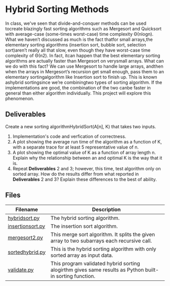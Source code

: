 # Hybrid Sorting Methods

In class, we've seen that divide-and-conquer methods can be used tocreate blazingly fast sorting algorithms such as Mergesort and Quicksort with average-case (some-times worst-case) time complexity Θ(nlogn).  What we haven’t discussed as much is the fact thatfor small arrays,the  elementary  sorting  algorithms  (insertion  sort,  bubble  sort,  selection  sort)aren’t really all that slow, even though they have worst-case time complexity of Θ(n2).  In fact, itcan happen that the best elementary sorting algorithms are actually faster than Mergesort on verysmall arrays.  What can we do with this fact?  We can use Mergesort to handle large arrays, andthen when the arrays in Mergesort’s recursion get small enough, pass them to an elementary sortingalgorithm like Insertion sort to finish up.  This is known ashybrid sortingsince we’re combiningtwo types of sorting algorithm.  If the implementations are good, the combination of the two canbe faster in general than either algorithm individually.  This project will explore this phenomenon.

## Deliverables

Create a new sorting algorithmHybridSort(A[n], K) that takes two inputs.

1. Implementation's code and verfication of correctness.
1. A plot showing the average run time of the algorithm as a function of K, with a separate trace for at least 5 representative value of n.
1. A plot showing the optimal value of K as a function of array length n. Explain why the relationship between an and optimal K is the way that it is.
1. Repeat **Deliverables** 2 and 3; however, this time, test algorithm only on sorted array. How do the results differ from what reported in **Deliverables** 2 and 3? Explain these differences to the best of ability.

## Files

| Filename | Description |
|--- |--- |
| [hybridsort.py](hybridsort.py) | The hybrid sorting algorithm. |
| [insertionsort.py](insertionsort.py) | The insertion sort algorithm. |
| [mergesort2.py](mergesort2.py) | This merge sort algorithm. It splits the given array to two subarrays each recursive call. |
| [sortedhybrid.py](sortedhybrid.py) | This is the hybrid sorting algorithm with only sorted array as input data. |
| [validate.py](validate.py) | This program validated hybrid sorting alogirthm gives same results as Python built-in sorting function. |